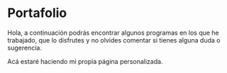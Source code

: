 # Portafolio
Hola, a continuación podrás encontrar algunos programas en los que he trabajado, que lo disfrutes y no olvides comentar si tienes alguna duda o sugerencia.

Acá estaré haciendo mi propia página personalizada.
